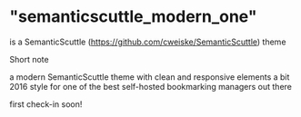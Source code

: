 
# "semanticscuttle_modern_one"
is a SemanticScuttle (https://github.com/cweiske/SemanticScuttle) theme

Short note

a modern SemanticScuttle theme with clean and responsive elements
a bit 2016 style for one of the best self-hosted bookmarking managers out there


first check-in soon!
